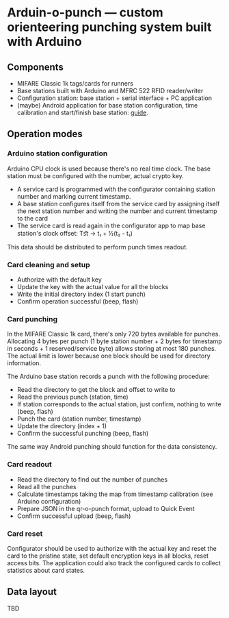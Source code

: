# Arduin-o-punch — custom orienteering punching system built with Arduino

## Components

* MIFARE Classic 1k tags/cards for runners
* Base stations built with Arduino and MFRC 522 RFID reader/writer
* Configuration station: base station + serial interface + PC application
* (maybe) Android application for base station configuration, time calibration
    and start/finish base station:
    [guide](https://developer.android.com/guide/topics/connectivity/nfc/nfc).

## Operation modes

### Arduino station configuration

Arduino CPU clock is used because there's no real time clock. The base station
must be configured with the number, actual crypto key.

* A service card is programmed with the configurator containing station number
    and marking current timestamp.
* A base station configures itself from the
    service card by assigning itself the next station number and writing the
    number and current timestamp to the card
* The service card is read again in the configurator app to map base station's
    clock offset: Tﬆ -> t₁ + ½(t₂ - t₁)

This data should be distributed to perform punch times readout.

### Card cleaning and setup

* Authorize with the default key
* Update the key with the actual value for all the blocks
* Write the initial directory index (1 start punch)
* Confirm operation successful (beep, flash)

### Card punching

In the MIFARE Classic 1k card, there's only 720 bytes available for punches.
Allocating 4 bytes per punch (1 byte station number + 2 bytes for timestamp in
seconds + 1 reserved/service byte) allows storing at most 180 punches. The
actual limit is lower because one block should be used for directory
information.

The Arduino base station records a punch with the following procedure:

* Read the directory to get the block and offset to write to
* Read the previous punch (station, time)
* If station corresponds to the actual station, just confirm, nothing to write
    (beep, flash)
* Punch the card (station number, timestamp)
* Update the directory (index + 1)
* Confirm the successful punching (beep, flash)

The same way Android punching should function for the data consistency.

### Card readout

* Read the directory to find out the number of punches
* Read all the punches
* Calculate timestamps taking the map from timestamp calibration (see Arduino
    configuration)
* Prepare JSON in the qr-o-punch format, upload to Quick Event
* Confirm successful upload (beep, flash)

### Card reset

Configurator should be used to authorize with the actual key and reset the card
to the pristine state, set default encryption keys in all blocks, reset access
bits.
The application could also track the configured cards to collect statistics
about card states.

## Data layout

TBD
